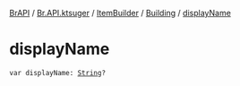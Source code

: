 [BrAPI](../../../index.md) / [Br.API.ktsuger](../../index.md) / [ItemBuilder](../index.md) / [Building](index.md) / [displayName](./display-name.md)

# displayName

`var displayName: `[`String`](https://kotlinlang.org/api/latest/jvm/stdlib/kotlin/-string/index.html)`?`